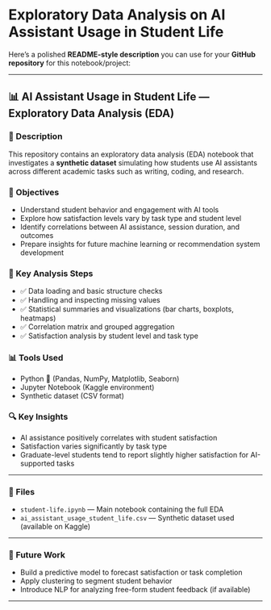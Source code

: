 # Exploratory Data Analysis on AI Assistant Usage in Student Life
Here’s a polished **README-style description** you can use for your **GitHub repository** for this notebook/project:

---

## 📊 AI Assistant Usage in Student Life — Exploratory Data Analysis (EDA)

### 📁 Description

This repository contains an exploratory data analysis (EDA) notebook that investigates a **synthetic dataset** simulating how students use AI assistants across different academic tasks such as writing, coding, and research.

### 📌 Objectives

* Understand student behavior and engagement with AI tools
* Explore how satisfaction levels vary by task type and student level
* Identify correlations between AI assistance, session duration, and outcomes
* Prepare insights for future machine learning or recommendation system development

### 🧪 Key Analysis Steps

* ✅ Data loading and basic structure checks
* ✅ Handling and inspecting missing values
* ✅ Statistical summaries and visualizations (bar charts, boxplots, heatmaps)
* ✅ Correlation matrix and grouped aggregation
* ✅ Satisfaction analysis by student level and task type

### 📊 Tools Used

* Python 🐍 (Pandas, NumPy, Matplotlib, Seaborn)
* Jupyter Notebook (Kaggle environment)
* Synthetic dataset (CSV format)

### 🔍 Key Insights

* AI assistance positively correlates with student satisfaction
* Satisfaction varies significantly by task type
* Graduate-level students tend to report slightly higher satisfaction for AI-supported tasks

---

### 📂 Files

* `student-life.ipynb` — Main notebook containing the full EDA
* `ai_assistant_usage_student_life.csv` — Synthetic dataset used (available on Kaggle)

---

### 🚀 Future Work

* Build a predictive model to forecast satisfaction or task completion
* Apply clustering to segment student behavior
* Introduce NLP for analyzing free-form student feedback (if available)

---
